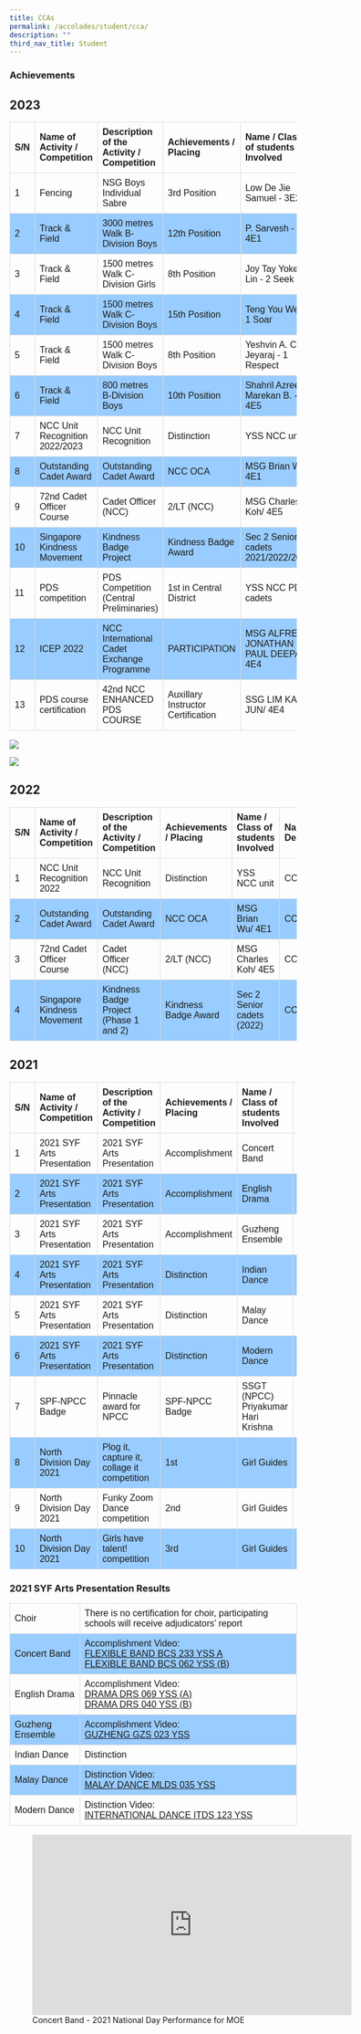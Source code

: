 ```yaml
---
title: CCAs
permalink: /accolades/student/cca/
description: ""
third_nav_title: Student
---
```

### Achievements

2023
-----------------------
<style>
table {
  font-family: arial, sans-serif;
  border-collapse: collapse;
  width: 100%;
}

td, th {
  border: 1px solid #dddddd;
  text-align: left;
  padding: 8px;
}

tr:nth-child(even) {
  background-color: #99ccff;
}

</style>



| S/N | Name of Activity / Competition | Description of the Activity / Competition | Achievements / Placing | Name / Class of students Involved | Name / Department |
| -------- | -------- | -------- | -------- | -------- | -------- |
| 1     |  Fencing   | NSG Boys Individual Sabre      | 3rd Position     | Low De Jie Samuel - 3E2      | CCA     |
| 2     | Track &amp; Field      | 3000 metres Walk B-Division Boys     | 12th Position     | P. Sarvesh - 4E1     | CCA     |
| 3     | Track &amp; Field      | 1500 metres Walk C-Division Girls     | 8th Position     | Joy Tay Yoke Lin - 2 Seek     | CCA     |
| 4     | Track &amp; Field     | 1500 metres Walk C-Division Boys     | 15th Position     | Teng You Wen - 1 Soar     | CCA     |
| 5     | Track &amp; Field     | 1500 metres Walk C-Division Boys     | 8th Position     | Yeshvin A. C. Jeyaraj - 1 Respect     | CCA     |
| 6     | Track &amp; Field     | 800 metres B-Division Boys     | 10th Position     | Shahril Azree Marekan B. - 4E5     | CCA     |
| 7     | NCC Unit Recognition 2022/2023   | NCC Unit Recognition     | Distinction     | YSS NCC unit     | CCA     |
| 8     | Outstanding Cadet Award   | Outstanding Cadet Award     | NCC OCA     | MSG Brian Wu/ 4E1     | CCA     |
| 9     | 72nd Cadet Officer Course   | Cadet Officer (NCC)     | 2/LT (NCC)     | MSG Charles Koh/ 4E5     | CCA     |
| 10     | Singapore Kindness Movement   | Kindness Badge Project     | Kindness Badge Award     | Sec 2 Senior cadets 2021/2022/2023     | CCA     |
| 11     | PDS competition   | PDS Competition (Central Preliminaries)     | 1st in Central District     | YSS NCC PDS cadets     | CCA     |
| 12     | ICEP 2022   | NCC International Cadet Exchange Programme     | PARTICIPATION     | MSG ALFRED JONATHAN PAUL DEEPAK/ 4E4     | CCA     |
| 13     | PDS course certification   | 42nd NCC ENHANCED PDS COURSE     | Auxillary Instructor Certification     | SSG LIM KAI JUN/ 4E4     | CCA     |
 


![](/images/Accolades/Student/CCA/Pic-1.jpeg)

![](/images/Accolades/Student/CCA/Pic-2.jpeg)



2022
----------------------

| S/N | Name of Activity / Competition | Description of the Activity / Competition | Achievements / Placing | Name / Class of students Involved | Name / Department |
| -------- | -------- | -------- | -------- | -------- | -------- |
| 1     |  NCC Unit Recognition 2022   | NCC Unit Recognition      | Distinction     | YSS NCC unit      | CCA     |
| 2     | Outstanding Cadet Award      | Outstanding Cadet Award     | NCC OCA     | MSG Brian Wu/ 4E1     | CCA     |
| 3     | 72nd Cadet Officer Course      | Cadet Officer (NCC)     | 2/LT (NCC)     | MSG Charles Koh/ 4E5     | CCA     |
| 4     | Singapore Kindness Movement      | Kindness Badge Project (Phase 1 and 2)     | Kindness Badge Award     | Sec 2 Senior cadets (2022)    | CCA     |


2021
----------------------

| S/N | Name of Activity / Competition | Description of the Activity / Competition | Achievements / Placing | Name / Class of students Involved | Name / Department |
| -------- | -------- | -------- | -------- | -------- | -------- |
| 1     |  2021 SYF Arts Presentation   | 2021 SYF Arts Presentation    | Accomplishment   | Concert Band      | CCA     |
| 2     |  2021 SYF Arts Presentation   | 2021 SYF Arts Presentation    | Accomplishment  | English Drama      | CCA     |
| 3     |  2021 SYF Arts Presentation   | 2021 SYF Arts Presentation    | Accomplishment  | Guzheng Ensemble      | CCA     |
| 4     |  2021 SYF Arts Presentation   | 2021 SYF Arts Presentation    | Distinction   | Indian Dance      | CCA     |
| 5     |  2021 SYF Arts Presentation   | 2021 SYF Arts Presentation    | Distinction   | Malay Dance      | CCA     |
| 6     |  2021 SYF Arts Presentation   | 2021 SYF Arts Presentation    | Distinction   | Modern Dance      | CCA     |
| 7     |  SPF-NPCC Badge   | Pinnacle award for NPCC    | SPF-NPCC Badge   | SSGT (NPCC) Priyakumar Hari Krishna      | CCA     |
| 8     |  North Division Day 2021   | Plog it, capture it, collage it competition    | 1st   | Girl Guides      | CCA     |
| 9     |  North Division Day 2021   | Funky Zoom Dance competition    | 2nd   | Girl Guides      | CCA     |
| 10     |  North Division Day 2021   | Girls have talent! competition   | 3rd   | Girl Guides      | CCA     |



### 2021 SYF Arts Presentation Results


|  |  |
| -------- | -------- |
| Choir     | There is no certification for choir, participating schools will receive adjudicators’ report     |
| Concert Band     | Accomplishment Video: <br>[FLEXIBLE BAND BCS 233 YSS A](https://youtu.be/udzPVQBSAFY)  <br> [FLEXIBLE BAND BCS 062 YSS (B)](https://youtu.be/g3uW7z2WVOM)  |
| English Drama     | Accomplishment Video:<br>[DRAMA DRS 069 YSS (A)](https://youtu.be/Z8RLtz1P8g4) <br> [DRAMA DRS 040 YSS (B)](https://youtu.be/2ols0zbpg3U)    |
| Guzheng Ensemble     | Accomplishment Video:<br> [GUZHENG GZS 023 YSS](https://youtu.be/9-jR4g1N2pw)    |
| Indian Dance     | Distinction     |
| Malay Dance     | Distinction Video:<br> [MALAY DANCE MLDS 035 YSS](https://youtu.be/zct53kU5COw)     |
| Modern Dance     | Distinction Video:<br>  [INTERNATIONAL DANCE ITDS 123 YSS](https://youtu.be/EVI50aCCQOs)    |



<figure><iframe width="560" height="316" src="https://www.youtube.com/embed/EuqTEtioT5Y" title="YSS BAND National Day Performance" frameborder="0" allow="accelerometer; autoplay; clipboard-write; encrypted-media; gyroscope; picture-in-picture; web-share" allowfullscreen=""></iframe>
<figcaption>Concert Band - 2021 National Day Performance for MOE</figcaption></figure>